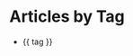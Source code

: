 <script setup>
import { tags } from './tags/[tag].paths.js'
</script>

# Articles by Tag

<ul>
  <li v-for="tag in tags">
    <a :href="tag + '/'">{{ tag }}</a>
  </li>
</ul>

